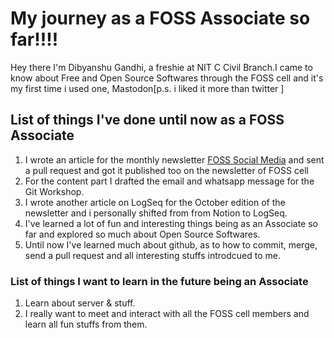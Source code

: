 # **My journey as a FOSS Associate so far!!!!**

Hey there I'm Dibyanshu Gandhi, a freshie at NIT C Civil Branch.I came to know about Free and Open Source Softwares through the FOSS cell and it's my first time i used one, Mastodon[p.s. i liked it more than twitter ]

## **List of things I've done until now as a FOSS Associate**

1. I wrote an article for the monthly newsletter [FOSS Social Media](https://newsletter.fosscell.org/post/foss-social-media/) and sent a pull request  and got it published too on the newsletter of FOSS cell
2. For the content part I drafted the email and whatsapp message for the Git Workshop.
3. I wrote another article on LogSeq for the October edition of the newsletter and i personally shifted from from Notion to LogSeq.
4. I've learned a lot of fun and interesting things being as an Associate so far and explored so much about Open Source Softwares.
5. Until now I've learned much about github, as to how to commit, merge, send a pull request and all interesting stuffs introdcued to me.


### **List of things I want to learn in the future being an Associate**

1. Learn about server & stuff.
2. I really want to meet and interact with all the FOSS cell members and learn all fun stuffs from them.
   
